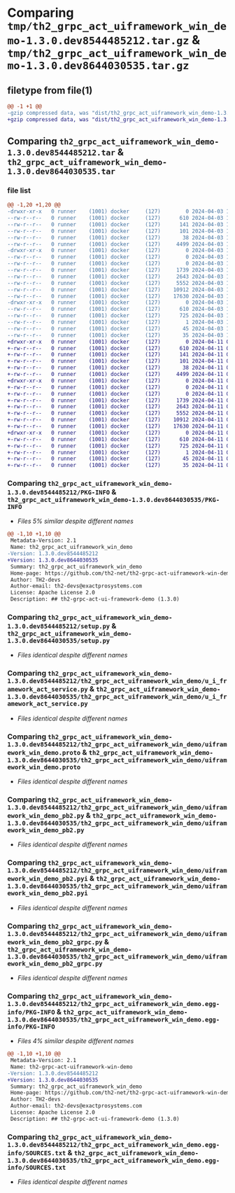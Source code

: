 # Comparing `tmp/th2_grpc_act_uiframework_win_demo-1.3.0.dev8544485212.tar.gz` & `tmp/th2_grpc_act_uiframework_win_demo-1.3.0.dev8644030535.tar.gz`

## filetype from file(1)

```diff
@@ -1 +1 @@
-gzip compressed data, was "dist/th2_grpc_act_uiframework_win_demo-1.3.0.dev8544485212.tar", last modified: Wed Apr  3 19:35:39 2024, max compression
+gzip compressed data, was "dist/th2_grpc_act_uiframework_win_demo-1.3.0.dev8644030535.tar", last modified: Thu Apr 11 08:51:04 2024, max compression
```

## Comparing `th2_grpc_act_uiframework_win_demo-1.3.0.dev8544485212.tar` & `th2_grpc_act_uiframework_win_demo-1.3.0.dev8644030535.tar`

### file list

```diff
@@ -1,20 +1,20 @@
-drwxr-xr-x   0 runner    (1001) docker     (127)        0 2024-04-03 19:35:39.000000 th2_grpc_act_uiframework_win_demo-1.3.0.dev8544485212/
--rw-r--r--   0 runner    (1001) docker     (127)      610 2024-04-03 19:35:39.000000 th2_grpc_act_uiframework_win_demo-1.3.0.dev8544485212/PKG-INFO
--rw-r--r--   0 runner    (1001) docker     (127)      141 2024-04-03 19:34:08.000000 th2_grpc_act_uiframework_win_demo-1.3.0.dev8544485212/README.md
--rw-r--r--   0 runner    (1001) docker     (127)      101 2024-04-03 19:34:09.000000 th2_grpc_act_uiframework_win_demo-1.3.0.dev8544485212/package_info.json
--rw-r--r--   0 runner    (1001) docker     (127)       38 2024-04-03 19:35:39.000000 th2_grpc_act_uiframework_win_demo-1.3.0.dev8544485212/setup.cfg
--rw-r--r--   0 runner    (1001) docker     (127)     4499 2024-04-03 19:34:08.000000 th2_grpc_act_uiframework_win_demo-1.3.0.dev8544485212/setup.py
-drwxr-xr-x   0 runner    (1001) docker     (127)        0 2024-04-03 19:35:39.000000 th2_grpc_act_uiframework_win_demo-1.3.0.dev8544485212/th2_grpc_act_uiframework_win_demo/
--rw-r--r--   0 runner    (1001) docker     (127)        0 2024-04-03 19:35:39.000000 th2_grpc_act_uiframework_win_demo-1.3.0.dev8544485212/th2_grpc_act_uiframework_win_demo/__init__.py
--rw-r--r--   0 runner    (1001) docker     (127)        0 2024-04-03 19:35:39.000000 th2_grpc_act_uiframework_win_demo-1.3.0.dev8544485212/th2_grpc_act_uiframework_win_demo/py.typed
--rw-r--r--   0 runner    (1001) docker     (127)     1739 2024-04-03 19:35:08.000000 th2_grpc_act_uiframework_win_demo-1.3.0.dev8544485212/th2_grpc_act_uiframework_win_demo/u_i_framework_act_service.py
--rw-r--r--   0 runner    (1001) docker     (127)     2643 2024-04-03 19:34:08.000000 th2_grpc_act_uiframework_win_demo-1.3.0.dev8544485212/th2_grpc_act_uiframework_win_demo/uiframework_win_demo.proto
--rw-r--r--   0 runner    (1001) docker     (127)     5552 2024-04-03 19:35:39.000000 th2_grpc_act_uiframework_win_demo-1.3.0.dev8544485212/th2_grpc_act_uiframework_win_demo/uiframework_win_demo_pb2.py
--rw-r--r--   0 runner    (1001) docker     (127)    10912 2024-04-03 19:35:39.000000 th2_grpc_act_uiframework_win_demo-1.3.0.dev8544485212/th2_grpc_act_uiframework_win_demo/uiframework_win_demo_pb2.pyi
--rw-r--r--   0 runner    (1001) docker     (127)    17630 2024-04-03 19:35:39.000000 th2_grpc_act_uiframework_win_demo-1.3.0.dev8544485212/th2_grpc_act_uiframework_win_demo/uiframework_win_demo_pb2_grpc.py
-drwxr-xr-x   0 runner    (1001) docker     (127)        0 2024-04-03 19:35:39.000000 th2_grpc_act_uiframework_win_demo-1.3.0.dev8544485212/th2_grpc_act_uiframework_win_demo.egg-info/
--rw-r--r--   0 runner    (1001) docker     (127)      610 2024-04-03 19:35:39.000000 th2_grpc_act_uiframework_win_demo-1.3.0.dev8544485212/th2_grpc_act_uiframework_win_demo.egg-info/PKG-INFO
--rw-r--r--   0 runner    (1001) docker     (127)      725 2024-04-03 19:35:39.000000 th2_grpc_act_uiframework_win_demo-1.3.0.dev8544485212/th2_grpc_act_uiframework_win_demo.egg-info/SOURCES.txt
--rw-r--r--   0 runner    (1001) docker     (127)        1 2024-04-03 19:35:39.000000 th2_grpc_act_uiframework_win_demo-1.3.0.dev8544485212/th2_grpc_act_uiframework_win_demo.egg-info/dependency_links.txt
--rw-r--r--   0 runner    (1001) docker     (127)       45 2024-04-03 19:35:39.000000 th2_grpc_act_uiframework_win_demo-1.3.0.dev8544485212/th2_grpc_act_uiframework_win_demo.egg-info/requires.txt
--rw-r--r--   0 runner    (1001) docker     (127)       35 2024-04-03 19:35:39.000000 th2_grpc_act_uiframework_win_demo-1.3.0.dev8544485212/th2_grpc_act_uiframework_win_demo.egg-info/top_level.txt
+drwxr-xr-x   0 runner    (1001) docker     (127)        0 2024-04-11 08:51:04.000000 th2_grpc_act_uiframework_win_demo-1.3.0.dev8644030535/
+-rw-r--r--   0 runner    (1001) docker     (127)      610 2024-04-11 08:51:04.000000 th2_grpc_act_uiframework_win_demo-1.3.0.dev8644030535/PKG-INFO
+-rw-r--r--   0 runner    (1001) docker     (127)      141 2024-04-11 08:49:44.000000 th2_grpc_act_uiframework_win_demo-1.3.0.dev8644030535/README.md
+-rw-r--r--   0 runner    (1001) docker     (127)      101 2024-04-11 08:49:44.000000 th2_grpc_act_uiframework_win_demo-1.3.0.dev8644030535/package_info.json
+-rw-r--r--   0 runner    (1001) docker     (127)       38 2024-04-11 08:51:04.000000 th2_grpc_act_uiframework_win_demo-1.3.0.dev8644030535/setup.cfg
+-rw-r--r--   0 runner    (1001) docker     (127)     4499 2024-04-11 08:49:44.000000 th2_grpc_act_uiframework_win_demo-1.3.0.dev8644030535/setup.py
+drwxr-xr-x   0 runner    (1001) docker     (127)        0 2024-04-11 08:51:04.000000 th2_grpc_act_uiframework_win_demo-1.3.0.dev8644030535/th2_grpc_act_uiframework_win_demo/
+-rw-r--r--   0 runner    (1001) docker     (127)        0 2024-04-11 08:51:04.000000 th2_grpc_act_uiframework_win_demo-1.3.0.dev8644030535/th2_grpc_act_uiframework_win_demo/__init__.py
+-rw-r--r--   0 runner    (1001) docker     (127)        0 2024-04-11 08:51:04.000000 th2_grpc_act_uiframework_win_demo-1.3.0.dev8644030535/th2_grpc_act_uiframework_win_demo/py.typed
+-rw-r--r--   0 runner    (1001) docker     (127)     1739 2024-04-11 08:50:37.000000 th2_grpc_act_uiframework_win_demo-1.3.0.dev8644030535/th2_grpc_act_uiframework_win_demo/u_i_framework_act_service.py
+-rw-r--r--   0 runner    (1001) docker     (127)     2643 2024-04-11 08:49:44.000000 th2_grpc_act_uiframework_win_demo-1.3.0.dev8644030535/th2_grpc_act_uiframework_win_demo/uiframework_win_demo.proto
+-rw-r--r--   0 runner    (1001) docker     (127)     5552 2024-04-11 08:51:04.000000 th2_grpc_act_uiframework_win_demo-1.3.0.dev8644030535/th2_grpc_act_uiframework_win_demo/uiframework_win_demo_pb2.py
+-rw-r--r--   0 runner    (1001) docker     (127)    10912 2024-04-11 08:51:04.000000 th2_grpc_act_uiframework_win_demo-1.3.0.dev8644030535/th2_grpc_act_uiframework_win_demo/uiframework_win_demo_pb2.pyi
+-rw-r--r--   0 runner    (1001) docker     (127)    17630 2024-04-11 08:51:04.000000 th2_grpc_act_uiframework_win_demo-1.3.0.dev8644030535/th2_grpc_act_uiframework_win_demo/uiframework_win_demo_pb2_grpc.py
+drwxr-xr-x   0 runner    (1001) docker     (127)        0 2024-04-11 08:51:04.000000 th2_grpc_act_uiframework_win_demo-1.3.0.dev8644030535/th2_grpc_act_uiframework_win_demo.egg-info/
+-rw-r--r--   0 runner    (1001) docker     (127)      610 2024-04-11 08:51:04.000000 th2_grpc_act_uiframework_win_demo-1.3.0.dev8644030535/th2_grpc_act_uiframework_win_demo.egg-info/PKG-INFO
+-rw-r--r--   0 runner    (1001) docker     (127)      725 2024-04-11 08:51:04.000000 th2_grpc_act_uiframework_win_demo-1.3.0.dev8644030535/th2_grpc_act_uiframework_win_demo.egg-info/SOURCES.txt
+-rw-r--r--   0 runner    (1001) docker     (127)        1 2024-04-11 08:51:04.000000 th2_grpc_act_uiframework_win_demo-1.3.0.dev8644030535/th2_grpc_act_uiframework_win_demo.egg-info/dependency_links.txt
+-rw-r--r--   0 runner    (1001) docker     (127)       45 2024-04-11 08:51:04.000000 th2_grpc_act_uiframework_win_demo-1.3.0.dev8644030535/th2_grpc_act_uiframework_win_demo.egg-info/requires.txt
+-rw-r--r--   0 runner    (1001) docker     (127)       35 2024-04-11 08:51:04.000000 th2_grpc_act_uiframework_win_demo-1.3.0.dev8644030535/th2_grpc_act_uiframework_win_demo.egg-info/top_level.txt
```

### Comparing `th2_grpc_act_uiframework_win_demo-1.3.0.dev8544485212/PKG-INFO` & `th2_grpc_act_uiframework_win_demo-1.3.0.dev8644030535/PKG-INFO`

 * *Files 5% similar despite different names*

```diff
@@ -1,10 +1,10 @@
 Metadata-Version: 2.1
 Name: th2_grpc_act_uiframework_win_demo
-Version: 1.3.0.dev8544485212
+Version: 1.3.0.dev8644030535
 Summary: th2_grpc_act_uiframework_win_demo
 Home-page: https://github.com/th2-net/th2-grpc-act-uiframework-win-demo
 Author: TH2-devs
 Author-email: th2-devs@exactprosystems.com
 License: Apache License 2.0
 Description: ## th2-grpc-act-ui-framework-demo (1.3.0)
```

### Comparing `th2_grpc_act_uiframework_win_demo-1.3.0.dev8544485212/setup.py` & `th2_grpc_act_uiframework_win_demo-1.3.0.dev8644030535/setup.py`

 * *Files identical despite different names*

### Comparing `th2_grpc_act_uiframework_win_demo-1.3.0.dev8544485212/th2_grpc_act_uiframework_win_demo/u_i_framework_act_service.py` & `th2_grpc_act_uiframework_win_demo-1.3.0.dev8644030535/th2_grpc_act_uiframework_win_demo/u_i_framework_act_service.py`

 * *Files identical despite different names*

### Comparing `th2_grpc_act_uiframework_win_demo-1.3.0.dev8544485212/th2_grpc_act_uiframework_win_demo/uiframework_win_demo.proto` & `th2_grpc_act_uiframework_win_demo-1.3.0.dev8644030535/th2_grpc_act_uiframework_win_demo/uiframework_win_demo.proto`

 * *Files identical despite different names*

### Comparing `th2_grpc_act_uiframework_win_demo-1.3.0.dev8544485212/th2_grpc_act_uiframework_win_demo/uiframework_win_demo_pb2.py` & `th2_grpc_act_uiframework_win_demo-1.3.0.dev8644030535/th2_grpc_act_uiframework_win_demo/uiframework_win_demo_pb2.py`

 * *Files identical despite different names*

### Comparing `th2_grpc_act_uiframework_win_demo-1.3.0.dev8544485212/th2_grpc_act_uiframework_win_demo/uiframework_win_demo_pb2.pyi` & `th2_grpc_act_uiframework_win_demo-1.3.0.dev8644030535/th2_grpc_act_uiframework_win_demo/uiframework_win_demo_pb2.pyi`

 * *Files identical despite different names*

### Comparing `th2_grpc_act_uiframework_win_demo-1.3.0.dev8544485212/th2_grpc_act_uiframework_win_demo/uiframework_win_demo_pb2_grpc.py` & `th2_grpc_act_uiframework_win_demo-1.3.0.dev8644030535/th2_grpc_act_uiframework_win_demo/uiframework_win_demo_pb2_grpc.py`

 * *Files identical despite different names*

### Comparing `th2_grpc_act_uiframework_win_demo-1.3.0.dev8544485212/th2_grpc_act_uiframework_win_demo.egg-info/PKG-INFO` & `th2_grpc_act_uiframework_win_demo-1.3.0.dev8644030535/th2_grpc_act_uiframework_win_demo.egg-info/PKG-INFO`

 * *Files 4% similar despite different names*

```diff
@@ -1,10 +1,10 @@
 Metadata-Version: 2.1
 Name: th2-grpc-act-uiframework-win-demo
-Version: 1.3.0.dev8544485212
+Version: 1.3.0.dev8644030535
 Summary: th2_grpc_act_uiframework_win_demo
 Home-page: https://github.com/th2-net/th2-grpc-act-uiframework-win-demo
 Author: TH2-devs
 Author-email: th2-devs@exactprosystems.com
 License: Apache License 2.0
 Description: ## th2-grpc-act-ui-framework-demo (1.3.0)
```

### Comparing `th2_grpc_act_uiframework_win_demo-1.3.0.dev8544485212/th2_grpc_act_uiframework_win_demo.egg-info/SOURCES.txt` & `th2_grpc_act_uiframework_win_demo-1.3.0.dev8644030535/th2_grpc_act_uiframework_win_demo.egg-info/SOURCES.txt`

 * *Files identical despite different names*

